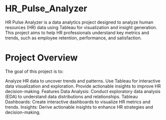 # HR_Pulse_Analyzer

HR Pulse Analyzer is a data analytics project designed to analyze human resources (HR) data using Tableau for visualization and insight generation. This project aims to help HR professionals understand key metrics and trends, such as employee retention, performance, and satisfaction.

# Project Overview
The goal of this project is to:

Analyze HR data to uncover trends and patterns.
Use Tableau for interactive data visualization and exploration.
Provide actionable insights to improve HR decision-making.
Features
Data Analysis: Conduct exploratory data analysis (EDA) to understand data distributions and relationships.
Tableau Dashboards: Create interactive dashboards to visualize HR metrics and trends.
Insights: Derive actionable insights to enhance HR strategies and decision-making.

